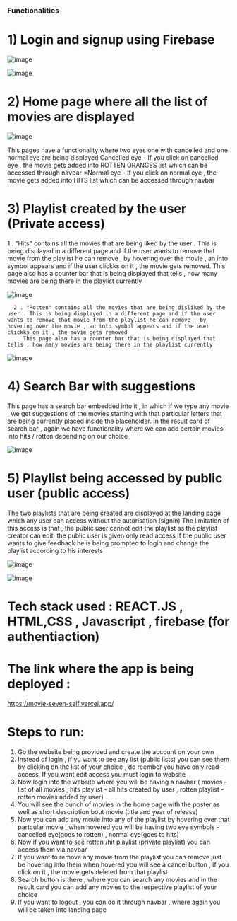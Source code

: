 ### Functionalities

# 1) Login and signup using Firebase

   ![image](https://github.com/vinaya563/movie/assets/91210199/adeef49f-bc66-4d72-80cc-2e0b9e6c448e)
   
   ![image](https://github.com/vinaya563/movie/assets/91210199/879b0df4-cc37-4cf9-bda7-605db050d941)

   # 2) Home page where all the list of movies are displayed
   
   ![image](https://github.com/vinaya563/movie/assets/91210199/aabc5dc5-9189-4653-b295-9c192d6fdbd8)
   
   This pages have a functionality where two eyes one with cancelled and one normal eye are being displayed
   Cancelled eye - If you click on cancelled eye , the movie gets added into ROTTEN ORANGES list which can be accessed through navbar
=Normal eye - If you click on normal eye , the movie gets added into HITS list which can be accessed through navbar

   # 3) Playlist created by the user (Private access)
   
   1 . "Hits" contains all the movies that are being liked by the user . This is being displayed in a different page and if the user wants to remove that movie from the playlist he can remove , by hovering over the movie , an into symbol appears and if the user clickks on it , the movie gets removed.
   This page also has a counter bar that is being displayed that tells , how many movies are being there in the playlist currently
   
   ![image](https://github.com/vinaya563/movie/assets/91210199/5733866d-c553-407f-881b-12469b879c57)

      2 . "Rotten" contains all the movies that are being disliked by the user . This is being displayed in a different page and if the user wants to remove that movie from the playlist he can remove , by hovering over the movie , an into symbol appears and if the user clickks on it , the movie gets removed
         This page also has a counter bar that is being displayed that tells , how many movies are being there in the playlist currently

![image](https://github.com/vinaya563/movie/assets/91210199/09519a98-7a09-461a-9131-f3af612d872a)

# 4) Search Bar with suggestions

This page has a search bar embedded into it , in which if we type any movie , we get suggestions of the movies starting with that particular letters that are being currently placed inside the placeholder.
In the result card of search bar , again we have functionality where we can add certain movies into hits / rotten depending on our choice

![image](https://github.com/vinaya563/movie/assets/91210199/82adbd69-03db-431f-a56a-c94ac7b9a598)

# 5) Playlist being accessed by public user (public access)

The two playlists that are being created are displayed at the landing page which any user can access without the autorisation (signin)
The limitation of this access is that , the public user cannot edit the playlist as the playlist creator can edit, the public user is given only read access
If the public user wants to give feedback he is being prompted to login and change the playlist according to his interests

![image](https://github.com/vinaya563/movie/assets/91210199/abfaf64c-659c-48e0-80b6-8148245af460)

![image](https://github.com/vinaya563/movie/assets/91210199/7290a99e-22e5-4605-b121-a6912e8b5603)

# Tech stack used : REACT.JS , HTML,CSS , Javascript , firebase (for authentiaction)

# The link where the app is being deployed :
https://movie-seven-self.vercel.app/


# Steps to run:

1) Go the website being provided and create the account on your own
2) Instead of login , if yu want to see any list (public lists) you can see them by clicking on the list of your choice , do reember you have only read-access, If you want edit access you must login to website
3) Now login into the website where you will be having a navbar ( movies - list of all movies , hits playlist - all hits created by user , rotten playlist - rotten movies added by user)
4) You will see the bunch of movies in the home page with the poster as well as short description bout movie (title and year of release)
5) Now you can add any movie into any of the playlist by hovering over that partcular movie , when hovered you will be having two eye symbols - cancelled eye(goes to rotten) , normal eye(goes to hits)
6) Now if you want to see rotten /hit playlist (private playlist) you can access them via navbar
7) If you want to remove any movie from the playlist you can remove just be hovering into them when hovered you will see a cancel button , if you click on it , the movie gets deleted from that playlist
8) Search button is there , where you can search any movies and in the result card you can add any movies to the respective playlist of your choice
9) If you want to logout , you can do it through navbar , where again you will be taken into landing page



